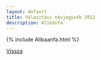 ```yaml
---
layout: default
title: Választási névjegyzék 2022
description: Alibánfa
---
```


{% include Alibaanfa.html %}

[Vissza](./)